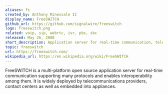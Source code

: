 ```yaml
---
aliases: fs
created_by: Anthony Minessale II
display_name: FreeSWITCH
github_url: https://github.com/signalwire/freeswitch
logo: freeswitch.png
related: voip, sip, webrtc, ivr, pbx, sbc
released: May 26, 2008
short_description: Application server for real-time communication, telephony, video and Voice over Internet Protocol (VoIP).
topic: freeswitch
url: https://freeswitch.com/
wikipedia_url: https://en.wikipedia.org/wiki/FreeSWITCH
---
```

FreeSWITCH is a multi-platform open source application server for real-time communication supporting many protocols and enables interoperability among them. It is widely deployed by telecommunications providers, contact centers as well as embedded into appliances.
